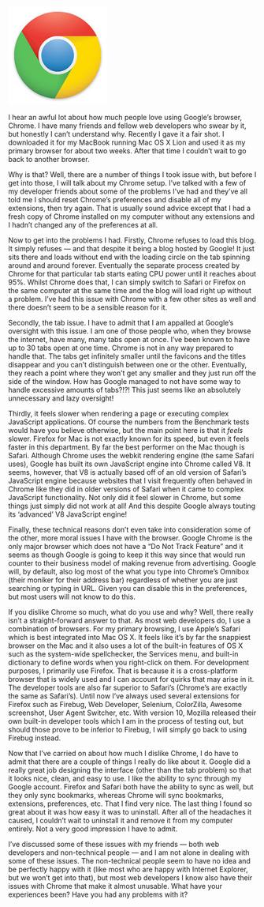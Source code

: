 [![](Chrome-1.jpg)](https://i0.wp.com/3.bp.blogspot.com/-qePxZTT9YtE/TyqQlr_QtgI/AAAAAAAADMg/slxLDukUAz0/s1600/Chrome.jpg?ssl=1)

I hear an awful lot about how much people love using Google’s browser, Chrome. I have many friends and fellow web developers who swear by it, but honestly I can’t understand why. Recently I gave it a fair shot. I downloaded it for my MacBook running Mac OS X Lion and used it as my primary browser for about two weeks. After that time I couldn’t wait to go back to another browser.

Why is that? Well, there are a number of things I took issue with, but before I get into those, I will talk about my Chrome setup. I’ve talked with a few of my developer friends about some of the problems I’ve had and they’ve all told me I should reset Chrome’s preferences and disable all of my extensions, then try again. That is usually sound advice except that I had a fresh copy of Chrome installed on my computer without any extensions and I hadn’t changed any of the preferences at all.

Now to get into the problems I had. Firstly, Chrome refuses to load this blog. It simply refuses — and that despite it being a blog hosted by Google! It just sits there and loads without end with the loading circle on the tab spinning around and around forever. Eventually the separate process created by Chrome for that particular tab starts eating CPU power until it reaches about 95%. Whilst Chrome does that, I can simply switch to Safari or Firefox on the same computer at the same time and the blog will load right up without a problem. I’ve had this issue with Chrome with a few other sites as well and there doesn’t seem to be a sensible reason for it.

Secondly, the tab issue. I have to admit that I am appalled at Google’s oversight with this issue. I am one of those people who, when they browse the internet, have many, many tabs open at once. I’ve been known to have up to 30 tabs open at one time. Chrome is not in any way prepared to handle that. The tabs get infinitely smaller until the favicons and the titles disappear and you can’t distinguish between one or the other. Eventually, they reach a point where they won’t get any smaller and they just run off the side of the window. How has Google managed to not have some way to handle excessive amounts of tabs?!?! This just seems like an absolutely unnecessary and lazy oversight!

Thirdly, it feels slower when rendering a page or executing complex JavaScript applications. Of course the numbers from the Benchmark tests would have you believe otherwise, but the main point here is that it *feels* slower. Firefox for Mac is not exactly known for its speed, but even it feels faster in this department. By far the best performer on the Mac though is Safari. Although Chrome uses the webkit rendering engine (the same Safari uses), Google has built its own JavaScript engine into Chrome called V8. It seems, however, that V8 is actually based off of an old version of Safari’s JavaScript engine because websites that I visit frequently often behaved in Chrome like they did in older versions of Safari when it came to complex JavaScript functionality. Not only did it feel slower in Chrome, but some things just simply did not work at all! And this despite Google always touting its ‘advanced’ V8 JavaScript engine!

Finally, these technical reasons don’t even take into consideration some of the other, more moral issues I have with the browser. Google Chrome is the only major browser which does not have a “Do Not Track Feature” and it seems as though Google is going to keep it this way since that would run counter to their business model of making revenue from advertising. Google will, by default, also log most of the what you type into Chrome’s Omnibox (their moniker for their address bar) regardless of whether you are just searching or typing in URL. Given you can disable this in the preferences, but most users will not know to do this.

If you dislike Chrome so much, what do you use and why? Well, there really isn’t a straight-forward answer to that. As most web developers do, I use a combination of browsers. For my primary browsing, I use Apple’s Safari which is best integrated into Mac OS X. It feels like it’s by far the snappiest browser on the Mac and it also uses a lot of the built-in features of OS X such as the system-wide spellchecker, the Services menu, and built-in dictionary to define words when you right-click on them. For development purposes, I primarily use Firefox. That is because it is a cross-platform browser that is widely used and I can account for quirks that may arise in it. The developer tools are also far superior to Safari’s (Chrome’s are exactly the same as Safari’s). Until now I’ve always used several extensions for Firefox such as Firebug, Web Developer, Selenium, ColorZilla, Awesome screenshot, User Agent Switcher, etc. With version 10, Mozilla released their own built-in developer tools which I am in the process of testing out, but should those prove to be inferior to Firebug, I will simply go back to using Firebug instead.

Now that I’ve carried on about how much I dislike Chrome, I do have to admit that there are a couple of things I really do like about it. Google did a really great job designing the interface (other than the tab problem) so that it looks nice, clean, and easy to use. I like the ability to sync through my Google account. Firefox and Safari both have the ability to sync as well, but they only sync bookmarks, whereas Chrome will sync bookmarks, extensions, preferences, etc. That I find very nice. The last thing I found so great about it was how easy it was to uninstall. After all of the headaches it caused, I couldn’t wait to uninstall it and remove it from my computer entirely. Not a very good impression I have to admit.

I’ve discussed some of these issues with my friends — both web developers and non-technical people — and I am not alone in dealing with some of these issues. The non-technical people seem to have no idea and be perfectly happy with it (like most who are happy with Internet Explorer, but we won’t get into that), but most web developers I know also have their issues with Chrome that make it almost unusable. What have your experiences been? Have you had any problems with it?
